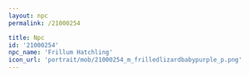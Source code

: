 ```yaml
---
layout: npc
permalink: /21000254

title: Npc
id: '21000254'
npc_name: 'Frillum Hatchling'
icon_url: 'portrait/mob/21000254_m_frilledlizardbabypurple_p.png'
---
```

